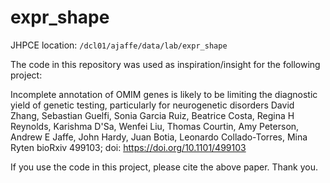 # expr_shape

JHPCE location: `/dcl01/ajaffe/data/lab/expr_shape`

The code in this repository was used as inspiration/insight for the following project:

Incomplete annotation of OMIM genes is likely to be limiting the diagnostic yield of genetic testing, particularly for neurogenetic disorders
David Zhang, Sebastian Guelfi, Sonia Garcia Ruiz, Beatrice Costa, Regina H Reynolds, Karishma D'Sa, Wenfei Liu, Thomas Courtin, Amy Peterson, Andrew E Jaffe, John Hardy, Juan Botia, Leonardo Collado-Torres, Mina Ryten
bioRxiv 499103; doi: https://doi.org/10.1101/499103

If you use the code in this project, please cite the above paper. Thank you.

